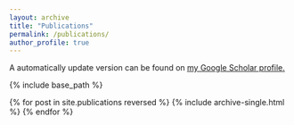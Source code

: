 ```yaml
---
layout: archive
title: "Publications"
permalink: /publications/
author_profile: true
---
```


  A automatically update version can be found on <u><a href="https://scholar.google.fr/citations?user=IO4nLK4AAAAJ&hl=fr">my Google Scholar profile</a>.</u>


{% include base_path %}

{% for post in site.publications reversed %}
  {% include archive-single.html %}
{% endfor %}
